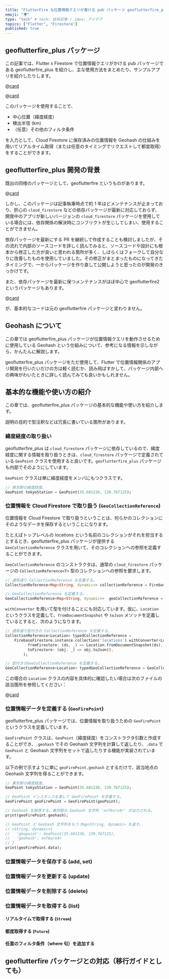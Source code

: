 ```yaml
---
title: "FlutterFire な位置情報クエリが書ける pub パッケージ geoflutterfire_plus の紹介"
emoji: "🌍"
type: "tech" # tech: 技術記事 / idea: アイデア
topics: ["Flutter", "Firestore"]
published: true
---
```


## geoflutterfire_plus パッケージ

この記事では、Flutter x Firestore で位置情報クエリがかける pub パッケージである geoflutterfire_plus を紹介し、主な使用方法をまとめたり、サンプルアプリを紹介したりします。

@[card](https://pub.dev/packages/geoflutterfire_plus)

@[card](https://github.com/KosukeSaigusa/geoflutterfire_plus)

このパッケージを使用することで、

- 中心位置（緯度経度）
- 検出半径 (km)
- （任意）その他のフィルタ条件

を入力として、Cloud Firestore に保存済みの位置情報を Geohash の仕組みを用いてリアルタイム取得（または任意のタイミングでリクエストして都度取得）をすることができます。

## geoflutterfire_plus 開発の背景

既出の同様のパッケージとして、geoflutterfire というものがあります。

@[card](https://pub.dev/packages/geoflutterfire)

しかし、このパッケージは記事執筆時点で約 1 年ほどメンテナンスが止まっており、肝心の `cloud_firestore` などの依存パッケージが最新に対応しておらず、開発中のアプリが新しいバージョンの `cloud_firestore` パッケージを使用している場合には、依存関係の解決時にコンフリクトが生じしてしまい、使用することができません。

依存パッケージを最新にする PR を継続して作成することも検討しましたが、その流れで内部のソースコードを詳しく読んでみると、ソースコードや設計にも根本から修正した方が良いと思われる箇所が多く、しばらくはフォークして自分なりに改善したものを使用していました。その修正がまとまったものになってきたタイミングで、一からパッケージを作り直して公開しようと思ったのが開発のきっかけです。

また、依存パッケージを最新に保つメンテナンスがほぼ中心で geoflutterfire2 というパッケージもあります。

@[card](https://pub.dev/packages/geoflutterfire2)

が、基本的なコードは元の geoflutterfire パッケージと変わりません。

## Geohash について

この章では geoflutterfire_plus パッケージが位置情報クエリを動作させるために使用している Geohash という仕組みについて、参考になる情報を示しながら、かんたんに解説します。

geoflutterfire_plus パッケージをただ使用して、Flutter で位置情報関係のアプリ開発を行いたいだけの方は軽く読むか、読み飛ばすかして、パッケージ内部への興味がわいたときに詳しく読んでみても良いかもしれません。

## 基本的な機能や使い方の紹介

この章では、geoflutterfire_plus パッケージの基本的な機能や使い方を紹介します。

説明の目的で型注釈などは冗長に書いている箇所があります。

### 緯度経度の取り扱い

geoflutterfire_plus は `cloud_firestore` パッケージに依存しているので、緯度経度に関する情報を取り扱うときは、`cloud_firestore` パッケージで定義されている `GeoPoint` クラスを使用すると良いです。`geoflutterfire_plus` パッケージも内部でそのようにしています。

`GeoPoint` クラスは単に緯度経度をメンバにもつクラスです。

```dart
// 東京駅の緯度経度。
GeoPoint tokyoStation = GeoPoint(35.681236, 139.767125);
```

### 位置情報を Cloud Firestore で取り扱う (`GeoCollectionReference`)

位置情報を Cloud Firestore で取り扱うということは、何らかのコレクションにそのようなデータを保存するということになります。

たとえばトップレベルの locations という名前のコレクションがそれを担当するとするとき、geoflutterfire_plus パッケージが提供する `GeoCollectionReference` クラスを用いて、そのコレクションへの参照を定義することができます。

`GeoCollectionReference` のコンストラクタは、通常の `cloud_firestore` パッケージの `CollectionReference<T>` 型のコレクションへの参照を要求します。

```dart
// 通常通り CollectionReference を定義する。
CollectionReference<Map<String, dynamic>> collectionReference = FirebaseFirestore.instance.collection('locations');

// GeoCollectionReference を定義する。
GeoCollectionReference<Map<String, dynamic>>  geoCollectionReference = GeoCollectionReference(collectionReference);
```

`withConverter` を用いて型を付けることにも対応しています。仮に、`Location` というクラスを定義して、`fromDocumentSnapshot` や `toJson` メソッドを定義しているとすると、次のようになります。

```dart
// 通常通り型付きの CollectionReference を定義する。
CollectionReference<Location> typedCollectionReference =
    FirebaseFirestore.instance.collection('locations').withConverter<Location>(
          fromFirestore: (ds, _) => Location.fromDocumentSnapshot(ds),
          toFirestore: (obj, _) => obj.toJson(),
        );

// 型付きのGeoCollectionReference を定義する。
GeoCollectionReference<Location> typedGeoCollectionReference = GeoCollectionReference(typedCollectionReference);
```

この場合の `Location` クラスの内容を具体的に確認したい場合は次のファイルの該当箇所を参照してください：

@[card](https://github.com/KosukeSaigusa/geoflutterfire_plus/blob/main/example/lib/advanced/entity.dart)

### 位置情報データを定義する (`GeoFirePoint`)

geoflutterfire_plus パッケージでは、位置情報を取り扱うための `GeoFirePoint` というクラスを定義しています。

`GeoFirePoint` クラスは、`GeoPoint`（緯度経度）をコンストラクタ引数と作成することができ、`.geohash` でその Geohash 文字列を計算して返したり、`.data` で `GeoPoint` と Geohash 文字列をセットで返したりする機能が実装されています。

以下の例で示すように単に `geoFirePoint.geohash` とするだけで、該当地点の Geohash 文字列を得ることができます。

```dart
// 東京駅の緯度経度。
GeoPoint tokyoStation = GeoPoint(35.681236, 139.767125);

// GeoPoint インスタンスを渡して GeoFirePoint を定義する。
GeoFirePoint geoFirePoint = GeoFirePoint(geoPoint);

// Geohash を取得する。東京駅の Geohash 文字列 'xn76urx4r' が出力される。
print(geoFirePoint.geohash);

// GeoPoint と Geohash 文字列をもつ Map<String, dynamic> を返す。
// <String, dynamic>{ 
//   'geopoint': GeoPoint(35.681236, 139.767125),
//   'geohash': xn76urx4r
// } 
print(geoFirePoint.data);
```

### 位置情報データを保存する (add, set)

### 位置情報データを更新する (update)

### 位置情報データを削除する (delete)

### 位置情報データを取得する (list)

#### リアルタイムで取得する (`Stream`)

#### 都度取得する (`Future`)

#### 任意のフィルタ条件（where 句）を追加する

## geoflutterfire パッケージとの対応（移行ガイドとしても）
